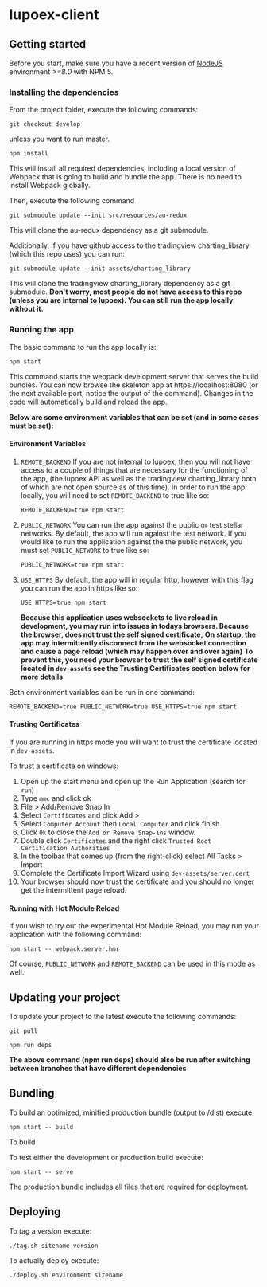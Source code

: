# lupoex-client

## Getting started

Before you start, make sure you have a recent version of [NodeJS](http://nodejs.org/) environment *>=8.0* with NPM 5.

### Installing the dependencies

From the project folder, execute the following commands:

```
git checkout develop
```
unless you want to run master.

```shell
npm install
```
This will install all required dependencies, including a local version of Webpack that is going to
build and bundle the app. There is no need to install Webpack globally. 

Then, execute the following command
```
git submodule update --init src/resources/au-redux
```
This will clone the au-redux dependency as a git submodule.

Additionally, if you have github access to the tradingview charting_library (which this repo uses) you can run:
 ```
 git submodule update --init assets/charting_library
 ```
This will clone the tradingview charting_library dependency as a git submodule.
**Don't worry, most people do not have access to this repo (unless you are internal to lupoex). You can still run the app locally without it.**

### Running the app

The basic command to run the app locally is:

```shell
npm start
```

This command starts the webpack development server that serves the build bundles.
You can now browse the skeleton app at https://localhost:8080 (or the next available port, notice the output of the command). Changes in the code
will automatically build and reload the app.

**Below are some environment variables that can be set (and in some cases must be set):**
#### Environment Variables
1. `REMOTE_BACKEND`
   If you are not internal to lupoex, then you will not have access to a couple of things that are necessary for the functioning of the app,
   (the lupoex API as well as the tradingview charting_library both of which are not open source as of this time). In order to run the app locally,
   you will need to set `REMOTE_BACKEND` to true like so:
   ```shell
   REMOTE_BACKEND=true npm start
   ```
    
2. `PUBLIC_NETWORK`
   You can run the app against the public or test stellar networks. By default, the app will run against the test network. If you would like to run the application
   against the the public network, you must set `PUBLIC_NETWORK` to true like so:
   ```shell
   PUBLIC_NETWORK=true npm start
   ```
   
3. `USE_HTTPS`
    By default, the app will in regular http, however with this flag you can run the app in https like so:
    ```shell
    USE_HTTPS=true npm start
    ```
   **Because this application uses websockets to live reload in development, you may run into issues in todays browsers. Because the browser, does not trust the self signed certificate,**
   **On startup, the app may intermittently disconnect from the websocket connection and cause a page reload (which may happen over and over again)**
   **To prevent this, you need your browser to trust the self signed certificate located in `dev-assets` see the Trusting Certificates section below for more details**
   
Both environment variables can be run in one command:
```shell
REMOTE_BACKEND=true PUBLIC_NETWORK=true USE_HTTPS=true npm start
```

#### Trusting Certificates
If you are running in https mode you will want to trust the certificate located in `dev-assets`. 

To trust a certificate on windows:
1. Open up the start menu and open up the Run Application (search for `run`)
2. Type `mmc` and click ok
3. File > Add/Remove Snap In
4. Select `Certificates` and click Add >
5. Select `Computer Account` then `Local Computer` and click finish
6. Click `Ok` to close the `Add or Remove Snap-ins` window.
7. Double click `Certificates` and the right click `Trusted Root Certification Authorities`
8. In the toolbar that comes up (from the right-click) select All Tasks > Import
9. Complete the Certificate Import Wizard using `dev-assets/server.cert` 
10. Your browser should now trust the certificate and you should no longer get the intermittent page reload.

#### Running with Hot Module Reload

If you wish to try out the experimental Hot Module Reload, you may run your application with the following command:

```shell
npm start -- webpack.server.hmr
```
Of course, `PUBLIC_NETWORK` and `REMOTE_BACKEND` can be used in this mode as well.

## Updating your project

To update your project to the latest execute the following commands:
```
git pull
```

```
npm run deps
```
**The above command (npm run deps) should also be run after switching between branches that have different dependencies**

## Bundling

To build an optimized, minified production bundle (output to /dist) execute:

```shell
npm start -- build
```

To build 

To test either the development or production build execute:

```shell
npm start -- serve
```

The production bundle includes all files that are required for deployment.

## Deploying
To tag a version execute:
```
./tag.sh sitename version
```

To actually deploy execute:
```
./deploy.sh environment sitename
```
<!--
## Running The Tests

This skeleton provides three frameworks for running tests.

You can choose one or two and remove the other, or even use all of them for different types of tests.

### Jest

Jest is a powerful unit testing runner and framework.
It runs really fast, however the tests are run under NodeJS, not the browser.
This means there might be some cases where something you'd expect works in reality, but fails in a test. One of those things will be SVG, which isn't supported under NodeJS. However, the framework is perfect for doing unit tests of pure functions, and works pretty well in combination with `aurelia-testing`.

To create new Jest tests, create files with the extension `.test.js`, either in the `src` directory or in the `test/jest-unit` directory.

To run the Jest unit tests, run:

```shell
npm test
```

To run the Jest watcher (re-runs tests on changes), run:

```shell
npm start -- test.jest.watch
```

### Karma + Jasmine

Karma is also a powerful test runner, and combined with Jasmine it can be a pleasure to work with. Karma always runs in the browser. This means that whatever works in real browsers, should also work the same way in the unit tests. But it also means the framework is heavier to execute and not as lean to work with.

To create new Karma tests, create files with the extension `.spec.js`, either in the `src` directory or in the `test/karma-unit` directory.

To run the Karma unit tests, run:

```shell
npm start -- test.karma
```

To run the Karma watcher (re-runs tests on changes), run:

```shell
npm start -- test.karma.watch
```

### Protractor (E2E / integration tests)

Integration tests can be performed with [Protractor](http://angular.github.io/protractor/#/).

1. Place your E2E-Tests into the folder ```test/e2e``` and name them with the extension `.e2e.js`.

2. Run the tests by invoking

```shell
npm start -- e2e
```

## Running all test suites

To run all the unit test suites and the E2E tests, you may simply run:

```shell
npm start -- test.all
```
-->
